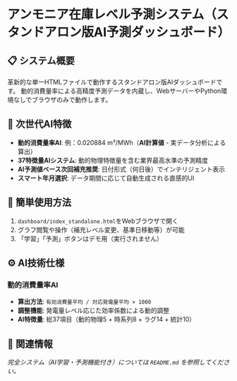 # アンモニア在庫レベル予測システム（スタンドアロン版AI予測ダッシュボード）

## 📋 システム概要

革新的な単一HTMLファイルで動作するスタンドアロン版AIダッシュボードです。
動的消費量率による高精度予測データを内蔵し、WebサーバーやPython環境なしでブラウザのみで動作します。

## 🚀 次世代AI特徴

- **動的消費量率AI**: 例：0.020884 m³/MWh（**AI計算値** - 実データ分析による算出）
- **37特徴量AIシステム**: 動的物理特徴量を含む業界最高水準の予測精度
- **AI予測値ベース次回補充推奨**: 日付形式（何日後）でインテリジェント表示
- **スマート年月選択**: データ期間に応じて自動生成される直感的UI

## 🎯 簡単使用方法

1. `dashboard/index_standalone.html`をWebブラウザで開く
2. グラフ閲覧や操作（補充レベル変更、基準日移動等）が可能
3. 「学習」「予測」ボタンはデモ用（実行されません）

## ⚙️ AI技術仕様

### 動的消費量率AI

- **算出方法**: `有効消費量平均 / 対応発電量平均 × 1000`
- **調整機能**: 発電量レベル応じた効率係数による動的調整
- **AI特徴量**: 総37項目（動的物理5 + 時系列8 + ラグ14 + 統計10）

## 🔗 関連情報

*完全システム（AI学習・予測機能付き）については `README.md` を参照してください。*
